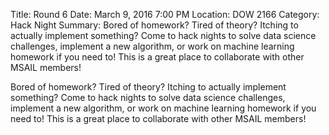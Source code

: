 Title: Round 6
Date: March 9, 2016 7:00 PM
Location: DOW 2166
Category: Hack Night
Summary:  Bored of homework? Tired of theory? Itching to actually implement something? Come to hack nights to solve data science challenges, implement a new algorithm, or work on machine learning homework if you need to! This is a great place to collaborate with other MSAIL members!  

Bored of homework? Tired of theory? Itching to actually implement something? Come to hack nights to solve data science challenges, implement a new algorithm, or work on machine learning homework if you need to! This is a great place to collaborate with other MSAIL members!
